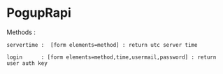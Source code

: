 # PogupRapi



Methods : 
  
	servertime :  [form elements=method] : return utc server time
	
  	login      : [form elements=method,time,usermail,password] : return user auth key
